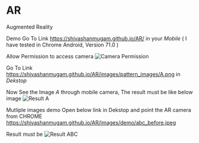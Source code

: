 # AR
Augmented Reality

Demo
Go To Link https://shivashanmugam.github.io/AR/ in your *Mobile* ( I have tested in Chrome Android, Version 71.0 )

Allow Permission to access camera
![Camera Permission](https://shivashanmugam.github.io/AR/images/demo/camera_permission.jpeg)


Go To Link https://shivashanmugam.github.io/AR/images/pattern_images/A.png in *Dekstop*

Now See the Image *A* through mobile camera, The result must be like below image
![Result A](https://shivashanmugam.github.io/AR/images/demo/a_after.jpeg)

Mutliple images demo
Open below link in Dekstop and point the AR camera from CHROME 
https://shivashanmugam.github.io/AR/images/demo/abc_before.jpeg

Result must be
![Result ABC](https://shivashanmugam.github.io/AR/images/demo/abc_after.jpeg)




